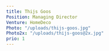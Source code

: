 ```yaml
---
title: Thijs Goos
Position: Managing Director
Venture: HomeDeco
Photo: "/uploads/thijs-goos.jpg"
Photo2x: "/uploads/thijs-goos@2x.jpg"
prio: 1
---
```


